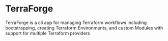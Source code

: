 # TerraForge
TerraForge is a cli app for managing Terraform workflows including bootstrapping, creating Terraform Environments, and custom Modules with support for multiple Terraform providers